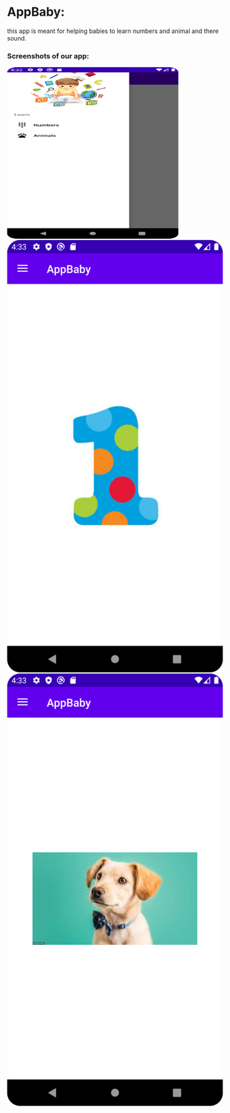 # AppBaby:
this app is meant for helping babies to learn numbers and animal and there sound.

### Screenshots of our app:
<div>
  <img src='./assets/Screenshot_20230307_173240.png' alt="first image" width="400" height="400"/>
  <img src='./assets/Screenshot_20230307_173309.png' alt="second image" />
  <img src='./assets/Screenshot_20230307_173334.png' alt="third image" />
</div>
